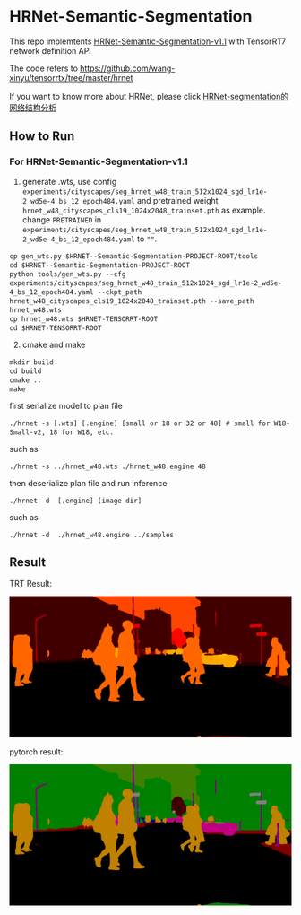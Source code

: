 # HRNet-Semantic-Segmentation

This repo implemtents [HRNet-Semantic-Segmentation-v1.1](https://github.com/HRNet/HRNet-Semantic-Segmentation/tree/pytorch-v1.1) with TensorRT7 network definition API 

The code refers to https://github.com/wang-xinyu/tensorrtx/tree/master/hrnet

If you want to know more about HRNet, please click [HRNet-segmentation的网络结构分析](https://blog.csdn.net/sinat_38685124/article/details/119787868)

## How to Run
### For HRNet-Semantic-Segmentation-v1.1
1. generate .wts, use config `experiments/cityscapes/seg_hrnet_w48_train_512x1024_sgd_lr1e-2_wd5e-4_bs_12_epoch484.yaml` and pretrained weight `hrnet_w48_cityscapes_cls19_1024x2048_trainset.pth` as example. change `PRETRAINED` in `experiments/cityscapes/seg_hrnet_w48_train_512x1024_sgd_lr1e-2_wd5e-4_bs_12_epoch484.yaml` to `""`.
```
cp gen_wts.py $HRNET--Semantic-Segmentation-PROJECT-ROOT/tools
cd $HRNET--Semantic-Segmentation-PROJECT-ROOT
python tools/gen_wts.py --cfg experiments/cityscapes/seg_hrnet_w48_train_512x1024_sgd_lr1e-2_wd5e-4_bs_12_epoch484.yaml --ckpt_path hrnet_w48_cityscapes_cls19_1024x2048_trainset.pth --save_path hrnet_w48.wts
cp hrnet_w48.wts $HRNET-TENSORRT-ROOT
cd $HRNET-TENSORRT-ROOT
```
2. cmake and make

  ```
  mkdir build
  cd build
  cmake ..
  make
  ```
  first serialize model to plan file
  ```
  ./hrnet -s [.wts] [.engine] [small or 18 or 32 or 48] # small for W18-Small-v2, 18 for W18, etc.
  ```
  such as
  ```
  ./hrnet -s ../hrnet_w48.wts ./hrnet_w48.engine 48
  ```
  then deserialize plan file and run inference
  ```
  ./hrnet -d  [.engine] [image dir]
  ```
  such as 
  ```
  ./hrnet -d  ./hrnet_w48.engine ../samples
  ```
## Result

TRT Result:

![0_false_color_map](0_false_color_map.png)

pytorch result:

![frankfurt_000001_058914_leftImg8bit_segtorch1](frankfurt_000001_058914_leftImg8bit_segtorch1.png)
